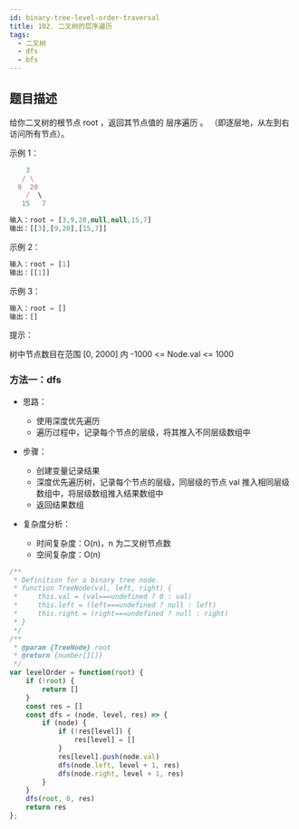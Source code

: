 ```yaml
---
id: binary-tree-level-order-traversal
title: 102. 二叉树的层序遍历
tags:
  - 二叉树
  - dfs
  - bfs
---
```


## 题目描述

给你二叉树的根节点 root ，返回其节点值的 层序遍历 。 （即逐层地，从左到右访问所有节点）。

示例 1：

```js
    3
   / \
  9  20
    /  \
   15   7
```

```js
输入：root = [3,9,20,null,null,15,7]
输出：[[3],[9,20],[15,7]]
```

示例 2：

```js
输入：root = [1]
输出：[[1]]
```

示例 3：

```js
输入：root = []
输出：[]
```

提示：

树中节点数目在范围 [0, 2000] 内
-1000 <= Node.val <= 1000

### 方法一：dfs

- 思路：
  - 使用深度优先遍历
  - 遍历过程中，记录每个节点的层级，将其推入不同层级数组中

- 步骤：
  - 创建变量记录结果
  - 深度优先遍历树，记录每个节点的层级，同层级的节点 val 推入相同层级数组中，将层级数组推入结果数组中
  - 返回结果数组

- 复杂度分析：
  - 时间复杂度：O(n)，n 为二叉树节点数
  - 空间复杂度：O(n)

```js
/**
 * Definition for a binary tree node.
 * function TreeNode(val, left, right) {
 *     this.val = (val===undefined ? 0 : val)
 *     this.left = (left===undefined ? null : left)
 *     this.right = (right===undefined ? null : right)
 * }
 */
/**
 * @param {TreeNode} root
 * @return {number[][]}
 */
var levelOrder = function(root) {
    if (!root) {
        return []
    }
    const res = []
    const dfs = (node, level, res) => {
        if (node) {
            if (!res[level]) {
                res[level] = []
            }
            res[level].push(node.val)
            dfs(node.left, level + 1, res)
            dfs(node.right, level + 1, res)
        }
    }
    dfs(root, 0, res)
    return res
};
```